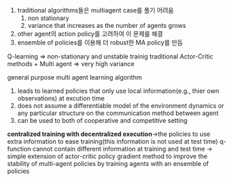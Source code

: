 1. traditional algorithms들은 multiagent case를 풀기 어려움
   1. non stationary
   2. variance that increases as the number of agents grows
2. other agent의 action policy를 고려하여 이 문제를 해결
3. ensemble of policies를 이용해 더 robust한 MA policy를 만듬


Q-learning => non-stationary and unstable trainig
traditional Actor-Critic methods + Multi agent => very high variance


general purpose multi agent learning algorithm
1. leads to learned policies that only use local information(e.g., thier own observations) at excution time
2. does not assume a differentiable model of the environment dynamics or any particular structure on the communication method between agent
3. can be used to both of cooperative and competitive setting

**centralized training with decentralized execution**->the policies to use extra information to ease training(this information is not used at test time)
q-function cannot contain different information at training and test time -> simple extension of actor-critic policy gradient method to improve the stability of multi-agent policies by training agents with an ensemble of policies

